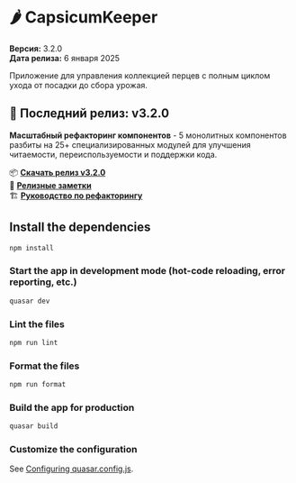 # 🌶️ CapsicumKeeper

**Версия:** 3.2.0  
**Дата релиза:** 6 января 2025

Приложение для управления коллекцией перцев с полным циклом ухода от посадки до сбора урожая.

## 🎉 Последний релиз: v3.2.0

**Масштабный рефакторинг компонентов** - 5 монолитных компонентов разбиты на 25+ специализированных модулей для улучшения читаемости, переиспользуемости и поддержки кода.

📦 **[Скачать релиз v3.2.0](https://github.com/lowdog136/CapsicumKeeperApp/releases/tag/v3.2.0)**  
📝 **[Релизные заметки](RELEASE_NOTES_v3.2.0.md)**  
🏗️ **[Руководство по рефакторингу](REFACTORING_GUIDE.md)**

## Install the dependencies

```bash
npm install
```

### Start the app in development mode (hot-code reloading, error reporting, etc.)

```bash
quasar dev
```

### Lint the files

```bash
npm run lint
```

### Format the files

```bash
npm run format
```

### Build the app for production

```bash
quasar build
```

### Customize the configuration

See [Configuring quasar.config.js](https://v2.quasar.dev/quasar-cli-vite/quasar-config-js).
